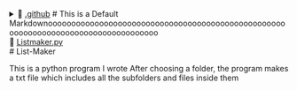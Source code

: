 <style
  type="text/css">
div {overflow:auto;
overflow-wrap=initial;
}
</style>

<div overflow="auto" overflow-wrap="initial">
<details style="padding-left: 0px"> <summary>📂 <a href="./.github">.github</a>      # This is a Default Markdownooooooooooooooooooooooooooooooooooooooooooooooooooooooooooooooooooooooooooooooooooo</summary><blockquote>
<details style="opacity:1"> <summary>📂 <a href="./.github/workflows">workflows </summary><blockquote>
📄 <a href="./.github/workflows/pythonpackage.yml">pythonpackage.yml</a> # new</details></details>
📄 <a href="./Listmaker.py">Listmaker.py</a> <br/>
</div>
# List-Maker

This is a python program I wrote
After choosing a folder, the program makes a txt file which includes all the subfolders and files inside them

